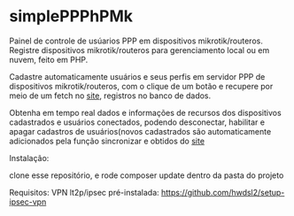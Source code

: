 # simplePPPhPMk

Painel de controle de usúarios PPP em dispositivos mikrotik/routeros. Registre dispositivos mikrotik/routeros para gerenciamento local ou em nuvem, feito em PHP.

Cadastre automaticamente usuários e seus perfis em servidor PPP de dispositivos mikrotik/routeros, com o clique de um botão e recupere por meio de um fetch no <a href='https://unixlocal.ml'>site</a>, registros no banco de dados.

Obtenha em tempo real dados e informações de recursos dos dispositivos cadastrados e usuários conectados, podendo desconectar, habilitar e apagar cadastros de usuários(novos cadastrados são automaticamente adicionados pela função sincronizar e obtidos do <a href='https://unixlocal.ml'>site</a>

Instalação:

clone esse repositório, e rode composer update dentro da pasta do projeto

Requisitos:
VPN lt2p/ipsec pré-instalada: https://github.com/hwdsl2/setup-ipsec-vpn
